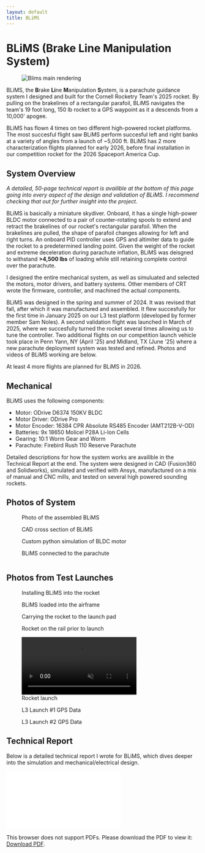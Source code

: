 ```yaml
---
layout: default
title: BLiMS
---
```


# BLiMS (Brake Line Manipulation System)

<figure class="center-figure">
    <img src="blims_1.png" alt="Blims main rendering">
    <figcaption></figcaption>
</figure>

BLiMS, the **B**rake **Li**ne **M**anipulation **S**ystem, is a parachute guidance system I designed and built for the Cornell Rocketry Team's 2025 rocket. By pulling on the brakelines of a rectangular parafoil, BLiMS navigates the team's 19 foot long, 150 lb rocket to a GPS waypoint as it a descends from a 10,000' apogee.

BLiMS has flown 4 times on two different high-powered rocket platforms. The most succesful flight saw BLiMS perform succesful left and right banks at a variety of angles from a launch of ~5,000 ft. BLiMS has 2 more characterization flights planned for early 2026, before final installation in our competition rocket for the 2026 Spaceport America Cup.

## System Overview

*A detailed, 50-page technical report is availible at the bottom of this page going into every aspect of the design and validation of BLiMS. I recommend checking that out for further insight into the project.*

BLiMS is basically a miniature skydiver. Onboard, it has a single high-power BLDC motor connected to a pair of counter-rotating spools to extend and retract the brakelines of our rocket's rectangular parafoil. When the brakelines are pulled, the shape of parafoil changes allowing for left and right turns. An onboard PID controller uses GPS and altimiter data to guide the rocket to a predetermined landing point. Given the weight of the rocket and extreme deceleration during parachute inflation, BLiMS was deisgned to withstand **>4,500 lbs** of loading while still retaining complete control over the parachute. 

I designed the entire mechanical system, as well as simuluated and selected the motors, motor drivers, and battery systems. Other members of CRT wrote the firmware, controller, and machined the actual components.

BLiMS was designed in the spring and summer of 2024. It was revised that fall, after which it was manufactured and assembled. It flew succesfully for the first time in January 2025 on our L3 test platform (developed by former member Sam Noles). A second validation flight was launched in March of 2025, where we succesfully turned the rocket several times allowing us to tune the controller. Two additional flights on our competition launch vehicle took place in Penn Yann, NY (April '25) and Midland, TX (June '25) where a new parachute deployment system was tested and refined. Photos and videos of BLiMS working are below. 

At least 4 more flights are planned for BLiMS in 2026.

## Mechanical

BLiMS uses the following components:
- Motor: ODrive D6374 150KV BLDC
- Motor Driver: ODrive Pro
- Motor Encoder: 16384 CPR Absolute RS485 Encoder (AMT212B-V-OD)
- Batteries: 9x 18650 Molicel P28A Li-Ion Cells
- Gearing: 10:1 Worm Gear and Worm
- Parachute: Firebird Rush 110 Reserve Parachute

Detailed descriptions for how the system works are availible in the Technical Report at the end. The system were designed in CAD (Fusion360 and Solidworks), simulated and verified with Ansys, manufactured on a mix of manual and CNC mills, and tested on several high powered sounding rockets. 

## Photos of System

<figure class="center-figure">
    <img src="blims_2.png" alt="">
    <figcaption>Photo of the assembled BLiMS</figcaption>
</figure>

<figure class="center-figure">
    <img src="blims_3.png" alt="">
    <figcaption>CAD cross section of BLiMS</figcaption>
</figure>

<figure class="center-figure">
    <img src="blims_3.2.png" alt="">
    <figcaption>Custom python simulation of BLDC motor</figcaption>
</figure>

<figure class="center-figure">
    <img src="blims_4.png" alt="">
    <figcaption>BLiMS connected to the parachute</figcaption>
</figure>

<figure class="center-figure">
    <img src="blims_10.png" alt="">
    <figcaption></figcaption>
</figure>

## Photos from Test Launches

<figure class="center-figure">
    <img src="blims_5.png" alt="">
    <figcaption>Installing BLiMS into the rocket</figcaption>
</figure>

<figure class="center-figure">
    <img src="blims_6.png" alt="">
    <figcaption>BLiMS loaded into the airframe</figcaption>
</figure>

<figure class="center-figure">
    <img src="blims_7.png" alt="">
    <figcaption>Carrying the rocket to the launch pad</figcaption>
</figure>

<figure class="center-figure">
    <img src="blims_8.png" alt="">
    <figcaption>Rocket on the rail prior to launch</figcaption>
</figure>

<figure class="center-video">
    <video controls autoplay loop muted>
    <source src="blims_launch_2.mp4" type="video/mp4">
    Your browser does not support the HTML5 Video element.
    </video>
    <figcaption>Rocket launch</figcaption>
</figure>

<figure class="center-figure">
    <img src="blims_9.png" alt="">
    <figcaption>L3 Launch #1 GPS Data</figcaption>
</figure>

<figure class="center-figure">
    <img src="blims_10.png" alt="">
    <figcaption>L3 Launch #2 GPS Data</figcaption>
</figure>

## Technical Report

Below is a detailed technical report I wrote for BLiMS, which dives deeper into the simulation and mechanical/electrical design.

<object data="blims_tech_report.pdf" type="application/pdf" width="500px" height="700px">
    <embed src="blims_tech_report.pdf">
        <p>This browser does not support PDFs. Please download the PDF to view it: <a href="blims_tech_report.pdf">Download PDF</a>.</p>
    </embed>
</object>